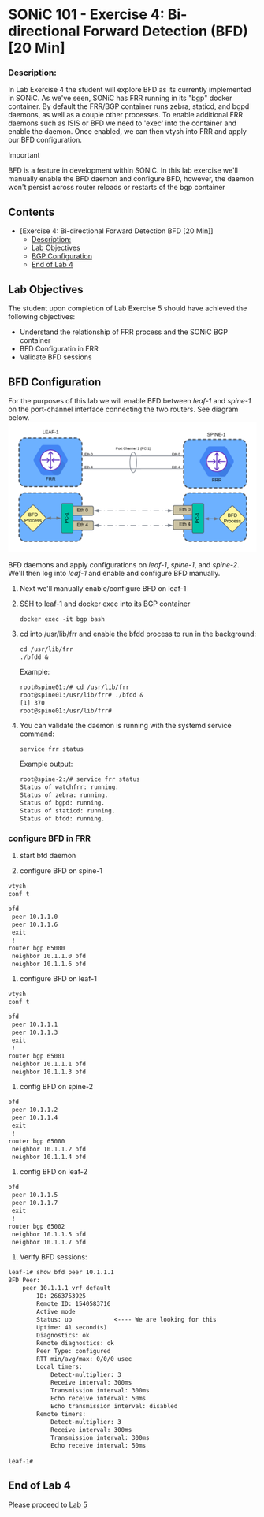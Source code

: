 # SONiC 101 - Exercise 4: Bi-directional Forward Detection (BFD) [20 Min]

### Description: 
In Lab Exercise 4 the student will explore BFD as its currently implemented in SONiC. As we've seen, SONiC has FRR running in its "bgp" docker container. By default the FRR/BGP container runs zebra, staticd, and bgpd daemons, as well as a couple other processes. To enable additional FRR daemons such as ISIS or BFD we need to 'exec' into the container and enable the daemon. Once enabled, we can then vtysh into FRR and apply our BFD configuration.

> [!IMPORTANT]
> BFD is a feature in development within SONiC. In this lab exercise we'll manually enable the BFD daemon and configure BFD, however, the daemon won't persist across router reloads or restarts of the bgp container

## Contents
- [Exercise 4: Bi-directional Forward Detection BFD \[20 Min\]]
    - [Description:](#description)
  - [Lab Objectives](#lab-objectives)
  - [BGP Configuration](#bfd-configuration)
  - [End of Lab 4](#end-of-lab-4)
  
## Lab Objectives
The student upon completion of Lab Exercise 5 should have achieved the following objectives:

* Understand the relationship of FRR process and the SONiC BGP container
* BFD Configuratin in FRR
* Validate BFD sessions

## BFD Configuration

For the purposes of this lab we will enable BFD between *leaf-1* and *spine-1* on the port-channel interface connecting the two routers. See diagram below.
![BFD diagram](./topo-drawings/bfd-overview.png)

BFD daemons and apply configurations on *leaf-1*, *spine-1*, and *spine-2*. We'll then log into *leaf-1* and enable and configure BFD manually.

1. Next we'll manually enable/configure BFD on leaf-1

2.  SSH to leaf-1 and docker exec into its BGP container 

	```
	docker exec -it bgp bash
	```

3.  cd into /usr/lib/frr and enable the bfdd process to run in the background:

	```
	cd /usr/lib/frr
	./bfdd &
	```

	Example:
	```
	root@spine01:/# cd /usr/lib/frr
	root@spine01:/usr/lib/frr# ./bfdd &
	[1] 370
	root@spine01:/usr/lib/frr# 
	```

4.  You can validate the daemon is running with the systemd service command:
   
	```
	service frr status
	```
	Example output:
	```
	root@spine-2:/# service frr status
	Status of watchfrr: running.
	Status of zebra: running.
	Status of bgpd: running.
	Status of staticd: running.
	Status of bfdd: running.
	```

### configure BFD in FRR
1. start bfd daemon
   
2. configure BFD on spine-1
```
vtysh
conf t
```
```
bfd
 peer 10.1.1.0
 peer 10.1.1.6
 exit
 !
router bgp 65000
 neighbor 10.1.1.0 bfd
 neighbor 10.1.1.6 bfd
```

1. configure BFD on leaf-1
```
vtysh
conf t
```
```
bfd
 peer 10.1.1.1
 peer 10.1.1.3
 exit
 !
router bgp 65001
 neighbor 10.1.1.1 bfd
 neighbor 10.1.1.3 bfd
```

1. config BFD on spine-2
```
bfd
 peer 10.1.1.2
 peer 10.1.1.4
 exit
 !
router bgp 65000
 neighbor 10.1.1.2 bfd
 neighbor 10.1.1.4 bfd
```

1. config BFD on leaf-2
```
bfd
 peer 10.1.1.5
 peer 10.1.1.7
 exit
 !
router bgp 65002
 neighbor 10.1.1.5 bfd
 neighbor 10.1.1.7 bfd
```

1. Verify BFD sessions:

```
leaf-1# show bfd peer 10.1.1.1
BFD Peer:
	peer 10.1.1.1 vrf default
		ID: 2663753925
		Remote ID: 1540583716
		Active mode
		Status: up            <---- We are looking for this
		Uptime: 41 second(s)
		Diagnostics: ok
		Remote diagnostics: ok
		Peer Type: configured
		RTT min/avg/max: 0/0/0 usec
		Local timers:
			Detect-multiplier: 3
			Receive interval: 300ms
			Transmission interval: 300ms
			Echo receive interval: 50ms
			Echo transmission interval: disabled
		Remote timers:
			Detect-multiplier: 3
			Receive interval: 300ms
			Transmission interval: 300ms
			Echo receive interval: 50ms

leaf-1# 
```

## End of Lab 4
Please proceed to [Lab 5](https://github.com/scurvy-dog/sonic-dcloud/blob/main/1-SONiC_101/lab_exercise_5.md)
